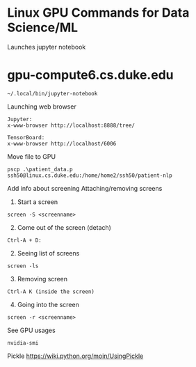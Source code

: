 # Linux GPU Commands for Data Science/ML

Launches jupyter notebook
# gpu-compute6.cs.duke.edu
```
~/.local/bin/jupyter-notebook
```

Launching web browser 
```
Jupyter: 
x-www-browser http://localhost:8888/tree/

TensorBoard: 
x-www-browser http://localhost/6006
```




Move file to GPU 
```
pscp .\patient_data.p ssh50@linux.cs.duke.edu:/home/home2/ssh50/patient-nlp
```
Add info about screening 
Attaching/removing screens 


1. Start a screen 
```
screen -S <screenname>
```
2. Come out of the screen (detach)
```
Ctrl-A + D: 
```
2. Seeing list of screens 
```
screen -ls
```

3. Removing screen
```
Ctrl-A K (inside the screen)
```

4. Going into the screen
```
screen -r <screenname> 
```

See GPU usages 
```
nvidia-smi
```

Pickle 
https://wiki.python.org/moin/UsingPickle

